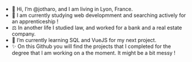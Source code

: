 - 👋 Hi, I’m @jotharo, and I am living in Lyon, France.
- 👀 I am currently studying web developmment and searching actively for an apprenticeship !
- ⚖️ In another life I studied law, and worked for a bank and a real estate company.
- 🌱 I’m currently learning SQL and VueJS for my next project.
- ✨ On this Github you will find the projects that I completed for the degree that I am working on a the moment. It might be a bit messy !

<!---
jotharo/jotharo is a ✨ special ✨ repository because its `README.md` (this file) appears on your GitHub profile.
You can click the Preview link to take a look at your changes.
--->
